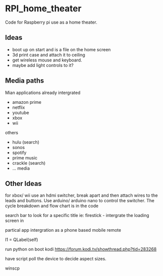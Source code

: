 # RPI_home_theater
Code for Raspberry pi use as a home theater.

## Ideas
- boot up on start and is a file on the home screen
- 3d print case and attach it to ceiling
- get wireless mouse and keyboard.
- maybe add light controls to it?

## Media paths
Mian applications already intergrated
- amazon prime
- netflix
- youtube
- xbox
- wii

others
- hulu (search)
- sonos
- spotify
- prime music
- crackle (search)
- ...  media

## Other Ideas
for xbox/ wii use an hdmi switcher, break apart and then attach wires to the leads and buttons.  Use arduino/ arduino nano to control the switcher.  The cycle breakdown and flow chart is in the code

search bar to look for a specific title ie: firestick - intergrate the loading screen in

partical app intergration as a phone based mobile remote 

l1 = QLabel(self)

run python on boot kodi
https://forum.kodi.tv/showthread.php?tid=283268

have script poll the device to decide aspect sizes.

winscp

